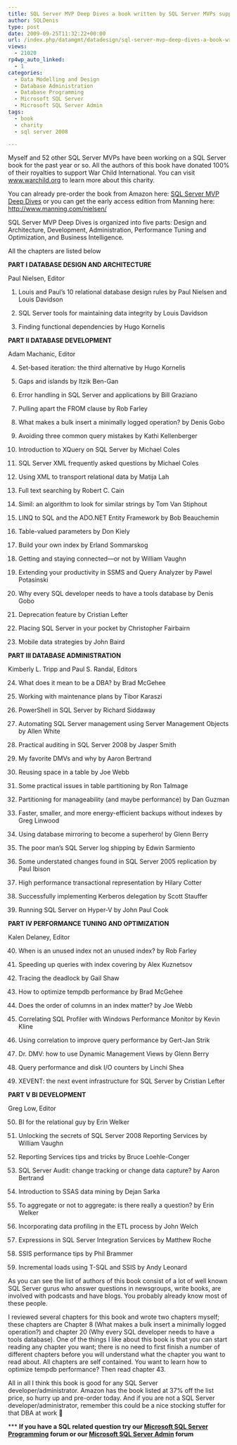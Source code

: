 ```yaml
---
title: SQL Server MVP Deep Dives a book written by SQL Server MVPs supporting a good cause
author: SQLDenis
type: post
date: 2009-09-25T11:32:22+00:00
url: /index.php/datamgmt/datadesign/sql-server-mvp-deep-dives-a-book-written/
views:
  - 21020
rp4wp_auto_linked:
  - 1
categories:
  - Data Modelling and Design
  - Database Administration
  - Database Programming
  - Microsoft SQL Server
  - Microsoft SQL Server Admin
tags:
  - book
  - charity
  - sql server 2008

---
```

Myself and 52 other SQL Server MVPs have been working on a SQL Server book for the past year or so. All the authors of this book have donated 100% of their royalties to support War Child International. You can visit www.warchild.org to learn more about this charity.

You can already pre-order the book from Amazon here: [SQL Server MVP Deep Dives][1] or you can get the early access edition from Manning here: http://www.manning.com/nielsen/

SQL Server MVP Deep Dives is organized into five parts: Design and Architecture, Development, Administration, Performance Tuning and Optimization, and Business Intelligence. 

All the chapters are listed below

**PART I DATABASE DESIGN AND ARCHITECTURE**
  
Paul Nielsen, Editor 

1. Louis and Paul&#8217;s 10 relational database design rules by Paul Nielsen and Louis Davidson
   
2. SQL Server tools for maintaining data integrity by Louis Davidson
   
3. Finding functional dependencies by Hugo Kornelis 

**PART II DATABASE DEVELOPMENT**
  
Adam Machanic, Editor 

4. Set-based iteration: the third alternative by Hugo Kornelis
   
5. Gaps and islands by Itzik Ben-Gan
   
6. Error handling in SQL Server and applications by Bill Graziano
   
7. Pulling apart the FROM clause by Rob Farley
   
8. What makes a bulk insert a minimally logged operation? by Denis Gobo
   
9. Avoiding three common query mistakes by Kathi Kellenberger
  
10. Introduction to XQuery on SQL Server by Michael Coles
  
11. SQL Server XML frequently asked questions by Michael Coles
  
12. Using XML to transport relational data by Matija Lah
  
13. Full text searching by Robert C. Cain
  
14. Simil: an algorithm to look for similar strings by Tom Van Stiphout
  
15. LINQ to SQL and the ADO.NET Entity Framework by Bob Beauchemin
  
16. Table-valued parameters by Don Kiely
  
17. Build your own index by Erland Sommarskog
  
18. Getting and staying connected—or not by William Vaughn
  
19. Extending your productivity in SSMS and Query Analyzer by Pawel Potasinski
  
20. Why every SQL developer needs to have a tools database by Denis Gobo
  
21. Deprecation feature by Cristian Lefter
  
22. Placing SQL Server in your pocket by Christopher Fairbairn
  
23. Mobile data strategies by John Baird 

**PART III DATABASE ADMINISTRATION**
  
Kimberly L. Tripp and Paul S. Randal, Editors 

24. What does it mean to be a DBA? by Brad McGehee
  
25. Working with maintenance plans by Tibor Karaszi
  
26. PowerShell in SQL Server by Richard Siddaway
  
27. Automating SQL Server management using Server Management Objects by Allen White
  
28. Practical auditing in SQL Server 2008 by Jasper Smith
  
29. My favorite DMVs and why by Aaron Bertrand
  
30. Reusing space in a table by Joe Webb
  
31. Some practical issues in table partitioning by Ron Talmage
  
32. Partitioning for manageability (and maybe performance) by Dan Guzman
  
33. Faster, smaller, and more energy-efficient backups without indexes by Greg Linwood
  
34. Using database mirroring to become a superhero! by Glenn Berry
  
35. The poor man&#8217;s SQL Server log shipping by Edwin Sarmiento
  
36. Some understated changes found in SQL Server 2005 replication by Paul Ibison
  
37. High performance transactional representation by Hilary Cotter
  
38. Successfully implementing Kerberos delegation by Scott Stauffer
  
39. Running SQL Server on Hyper-V by John Paul Cook 

**PART IV PERFORMANCE TUNING AND OPTIMIZATION**
  
Kalen Delaney, Editor 

40. When is an unused index not an unused index? by Rob Farley
  
41. Speeding up queries with index covering by Alex Kuznetsov
  
42. Tracing the deadlock by Gail Shaw
  
43. How to optimize tempdb performance by Brad McGehee
  
44. Does the order of columns in an index matter? by Joe Webb
  
45. Correlating SQL Profiler with Windows Performance Monitor by Kevin Kline
  
46. Using correlation to improve query performance by Gert-Jan Strik
  
47. Dr. DMV: how to use Dynamic Management Views by Glenn Berry
  
48. Query performance and disk I/O counters by Linchi Shea
  
49. XEVENT: the next event infrastructure for SQL Server by Cristian Lefter 

**PART V BI DEVELOPMENT**
  
Greg Low, Editor 

50. BI for the relational guy by Erin Welker
  
51. Unlocking the secrets of SQL Server 2008 Reporting Services by William Vaughn
  
52. Reporting Services tips and tricks by Bruce Loehle-Conger
  
53. SQL Server Audit: change tracking or change data capture? by Aaron Bertrand
  
54. Introduction to SSAS data mining by Dejan Sarka
  
55. To aggregate or not to aggregate: is there really a question? by Erin Welker
  
56. Incorporating data profiling in the ETL process by John Welch
  
57. Expressions in SQL Server Integration Services by Matthew Roche
  
58. SSIS performance tips by Phil Brammer
  
59. Incremental loads using T-SQL and SSIS by Andy Leonard

As you can see the list of authors of this book consist of a lot of well known SQL Server gurus who answer questions in newsgroups, write books, are involved with podcasts and have blogs. You probably already know most of these people.

I reviewed several chapters for this book and wrote two chapters myself; these chapters are Chapter 8 (What makes a bulk insert a minimally logged operation?) and chapter 20 (Why every SQL developer needs to have a tools database). One of the things I like about this book is that you can start reading any chapter you want; there is no need to first finish a number of different chapters before you will understand what the chapter you want to read about. All chapters are self contained. You want to learn how to optimize tempdb performance? Then read chapter 43.

All in all I think this book is good for any SQL Server developer/administrator. Amazon has the book listed at 37% off the list price, so hurry up and pre-order today. And if you are not a SQL Server developer/administrator, remember this could be a nice stocking stuffer for that DBA at work 🙂



\*** **If you have a SQL related question try our [Microsoft SQL Server Programming][2] forum or our [Microsoft SQL Server Admin][3] forum**<ins></ins>

 [1]: http://www.amazon.com/gp/product/1935182048?ie=UTF8&tag=sql08-20&linkCode=as2&camp=1789&creative=390957&creativeASIN=1935182048
 [2]: http://forum.ltd.local/viewforum.php?f=17
 [3]: http://forum.ltd.local/viewforum.php?f=22